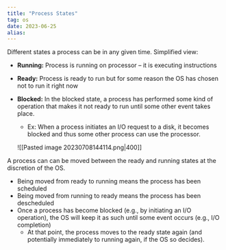 ```yaml
---
title: "Process States"
tag: os
date: 2023-06-25
alias:
---
```


Different states a process can be in any given time.
Simplified view:
- **Running:** Process is running on processor – it is executing instructions
- **Ready:** Process is ready to run but for some reason the OS has chosen not to run it right now
- **Blocked:** In the blocked state, a process has performed some kind of operation that makes it not ready to run until some other event takes place.
	- Ex: When a process initiates an I/O request to a disk, it becomes blocked and thus some other process can use the processor.
	
	 ![[Pasted image 20230708144114.png|400]]

A process can can be moved between the ready and running states at the discretion of the OS. 
- Being moved from ready to running means the process has been scheduled
- Being moved from running to ready means the process has been descheduled
- Once a process has become blocked (e.g., by initiating an I/O operation), the OS will keep it as such until some event occurs (e.g., I/O completion)
	- At that point, the process moves to the ready state again (and potentially immediately to running again, if the OS so decides).